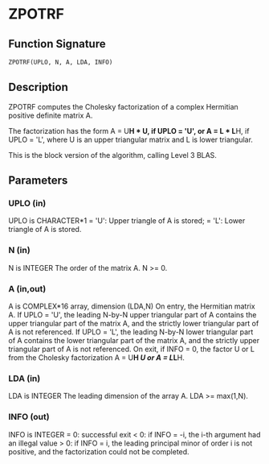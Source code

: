 # ZPOTRF

## Function Signature

```fortran
ZPOTRF(UPLO, N, A, LDA, INFO)
```

## Description


 ZPOTRF computes the Cholesky factorization of a complex Hermitian
 positive definite matrix A.

 The factorization has the form
    A = U**H * U,  if UPLO = 'U', or
    A = L  * L**H,  if UPLO = 'L',
 where U is an upper triangular matrix and L is lower triangular.

 This is the block version of the algorithm, calling Level 3 BLAS.

## Parameters

### UPLO (in)

UPLO is CHARACTER*1 = 'U': Upper triangle of A is stored; = 'L': Lower triangle of A is stored.

### N (in)

N is INTEGER The order of the matrix A. N >= 0.

### A (in,out)

A is COMPLEX*16 array, dimension (LDA,N) On entry, the Hermitian matrix A. If UPLO = 'U', the leading N-by-N upper triangular part of A contains the upper triangular part of the matrix A, and the strictly lower triangular part of A is not referenced. If UPLO = 'L', the leading N-by-N lower triangular part of A contains the lower triangular part of the matrix A, and the strictly upper triangular part of A is not referenced. On exit, if INFO = 0, the factor U or L from the Cholesky factorization A = U**H *U or A = L*L**H.

### LDA (in)

LDA is INTEGER The leading dimension of the array A. LDA >= max(1,N).

### INFO (out)

INFO is INTEGER = 0: successful exit < 0: if INFO = -i, the i-th argument had an illegal value > 0: if INFO = i, the leading principal minor of order i is not positive, and the factorization could not be completed.

